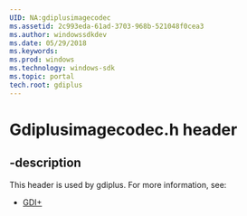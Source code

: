 ```yaml
---
UID: NA:gdiplusimagecodec
ms.assetid: 2c993eda-61ad-3703-968b-521048f0cea3
ms.author: windowssdkdev
ms.date: 05/29/2018
ms.keywords: 
ms.prod: windows
ms.technology: windows-sdk
ms.topic: portal
tech.root: gdiplus
---
```


# Gdiplusimagecodec.h header


## -description


This header is used by gdiplus. For more information, see:

- [GDI+](../_gdiplus/index.md)
